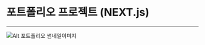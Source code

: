 # 포트폴리오 프로젝트 (NEXT.js)
-------------------------------

![Alt 포트폴리오 썸네일이미지](/assets/images/port_thumb.png)
